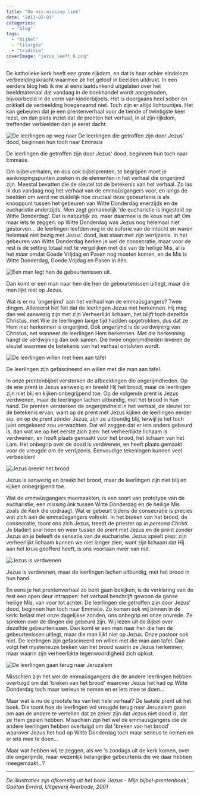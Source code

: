 ```yaml
---
title: "De mis-missing link"
date: "2013-02-01"
categories: 
  - "blog"
tags: 
  - "bijbel"
  - "liturgie"
  - "traditie"
coverImage: "jezus_leeft_6.png"
---
```


De katholieke kerk heeft een grote rijkdom, en dat is haar schier eindeloze verbeeldingskracht waarmee ze het geloof in beelden uitdrukt. In een eerdere blog heb ik me al eens laatdunkend uitgelaten over het beeldmateriaal dat vandaag in de boekhandel wordt aangeboden, bijvoorbeeld in de vorm van kinderbijbels. Het is doorgaans heel sober en prikkelt de verbeelding hoegenaamd niet. Toch zijn er altijd lichtpuntjes. Het kan gebeuren dat je een prentenverhaal voor de tiende of twintigste keer leest, en dan plots inziet dat de prenten het verhaal, in al zijn rijkdom, treffender verbeelden dan je eerst dacht.

![De leerlingen op weg naar De leerlingen die getroffen zijn door Jezus' dood, beginnen hun toch naar Emmaüs](images/jezus_leeft_1.png?w=150) 

De leerlingen die getroffen zijn door Jezus' dood, beginnen hun toch naar Emmaüs.

Om bijbelverhalen, en dus ook bijbelprenten, te begrijpen moet je aanknopingspunten zoeken in de elementen in het verhaal die ongerijmd zijn. Meestal bevatten die de sleutel tot de betekenis van het verhaal. Zo las ik dus vandaag nog het verhaal van de emmaüsgangers voor, en langs de beelden om werd me duidelijk hoe cruciaal deze gebeurtenis is als knooppunt tussen het gebeuren van Witte Donderdag enerzijds en de eucharistie anderzijds. Men zegt gemakkelijk 'de eucharistie is ingesteld op Witte Donderdag'. Dat is natuurlijk zo, maar daarmee is de kous niet af! Om maar iets te zeggen: op Witte Donderdag was Jezus nog helemaal niet gestorven... de leerlingen leefden nog in de euforie van de intocht en waren helemaal niet bezig met Jezus' dood, laat staan met zijn verrijzenis. In het gebeuren van Witte Donderdag herken je wel de consecratie, maar voor de rest is de setting totaal niet te vergelijken met die van de heilige Mis, al is het maar omdat Goede Vrijdag en Pasen nog moeten komen, en de Mis is Witte Donderdag, Goede Vrijdag en Pasen in één.

![Een man legt hen de gebeurtenissen uit.](images/jezus_leeft_2.png?w=150) 

Dan komt er een man naar hen die hen de gebeurtenissen uitlegt, maar die man lijkt niet op Jezus.

Wat is er nu 'ongerijmd' aan het verhaal van de emmaüsgangers? Twee dingen. Allereerst het feit dat de leerlingen Jezus niet herkennen. Hij mag dan wel aanwezig zijn met zijn Verheerlijkt lichaam, het blijft toch dezelfde Christus, met Wie de leerlingen lange tijd hadden opgetrokken, dus dat ze Hem niet herkennen is ongerijmd. Ook ongerijmd is de verdwijning van Christus, net wanneer de leerlingen Hem herkennen. Met die herkenning hangt de verdwijning dan ook samen. Die twee ongerijmdheden leveren de sleutel waarmee de betekenis van het verhaal ontsloten wordt.

![De leerlingen willen met hem aan tafel](images/jezus_leeft_3.png?w=150) 

De leerlingen zijn gefascineerd en willen met die man aan tafel.

In onze prentenbijbel versterken de afbeeldingen die ongerijmdheden. Op de ene prent is Jezus aanwezig en breekt Hij het brood, maar de leerlingen zijn niet blij en kijken onbegrijpend toe. Op de volgende prent is Jezus verdwenen, maar de leerlingen lachen uitbundig, met het brood in hun hand. De prenten versterken de ongerijmdheid in het verhaal, de sleutel tot de betekenis ervan, want op de prent mét Jezus kijken de leerlingen eerder sip, en op de prent zónder Jezus, zijn ze uitbundig blij, terwijl je het toch juist omgekeerd zou verwachten. Dat wil zeggen dat er iets anders gebeurd is, dan wat we op het eerste zich zien: het verheerlijkte lichaam is verdwenen, en heeft plaats gemaakt voor het brood, het lichaam van het Lam. Het onbegrip over de dood is verdwenen, en heeft plaats gemaakt voor de vreugde om de verrijzenis. Eenvoudige tekeningen kunnen veel verbeelden!

![Jezus breekt het brood](images/jezus_leeft_4.png?w=150) 

Jezus is aanwezig en breekt het brood, maar de leerlingen zijn niet blij en kijken onbegrijpend toe.

Wat de emmaüsgangers meemaakten, is een soort van prototype van de eucharistie, een _missing link_ tussen Witte Donderdag en de heilige Mis zoals de Kerk die opdraagt. Wat er gebeurt tijdens de consecratie is precies wat zich aan de emmaüsgangers voltrekt. In het breken van het brood, de consecratie, toont ons zich Jezus, treedt de priester op _in persona Christi_. Je bladert snel heen en weer tussen de prent met Jezus en de prent zonder Jezus en je beleeft de sensatie van de eucharistie. Jezus speelt piep: zijn verheerlijkt lichaam kunnen we niet langer zien, want zijn lichaam dat Hij aan het kruis geofferd heeft, is ons voortaan meer van nut.

![Jezus is verdwenen](images/jezus_leeft_5.png?w=150) 

Jezus is verdwenen, maar de leerlingen lachen uitbundig, met het brood in hun hand.

En eens je het prentenverhaal zo bent gaan bekijken, is de verklaring van de rest een open deur intrappen: het verhaal beschrijft gewoon de ganse heilige Mis, van voor tot achter. De leerlingen die getroffen zijn door Jezus' dood, beginnen hun toch naar Emmaüs. Zo komen ook wij binnen in de kerk: belast met onze dagelijkse zonden, ons onbegrip en onze onvrede. Ze spreken over de dingen die gebeurd zijn. Wij lezen uit de Bijbel over dezelfde gebeurtenissen. Dan komt er een man naar hen die hen de gebeurtenissen uitlegt, maar die man lijkt niet op Jezus. Onze pastoor ook niet. De leerlingen zijn gefascineerd en willen met die man aan tafel. Dan volgt het mysterieuze breken van het brood waarin ze Jezus herkennen, maar waarin zijn verheerlijkte tegenwoordigheid zich oplost.

![De leerlingen gaan terug naar Jeruzalem](images/jezus_leeft_6.png?w=150) 

Misschien zijn het wel de emmaüsgangers die de andere leerlingen hebben overtuigd om dat 'breken van het brood' waarover Jezus het had op Witte Donderdag toch maar serieus te nemen en er iets mee te doen...

Maar wat is nu de grootste les van het hele verhaal? De laatste prent uit het boek. Die toont hoe de leerlingen vol vreugde terug naar Jeruzalem gaan om aan de andere te vertellen dat ze zeker zijn dat Jezus niet dood is, dat ze Hem gezien hebben. Misschien zijn het wel de emmaüsgangers die de andere leerlingen hebben overtuigd om dat 'breken van het brood' waarover Jezus het had op Witte Donderdag toch maar serieus te nemen en er iets mee te doen...

Maar wat hebben wij te zeggen, als we 's zondags uit de kerk komen, over die ongerijmde, maar wezenlijk belangrijke gebeurtenis die we daar hebben meegemaakt...?

* * *

_De illustraties zijn afkomstig uit het boek 'Jezus - Mijn bijbel-prentenboek', Gaëtan Evrard, Uitgeverij Averbode, 2001_
